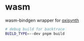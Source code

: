 # wasm

wasm-bindgen wrapper for [oxisynth](https://github.com/PolyMeilex/OxiSynth)

```sh
# debug build for backtrace
BUILD_TYPE=--dev pnpm build
```
